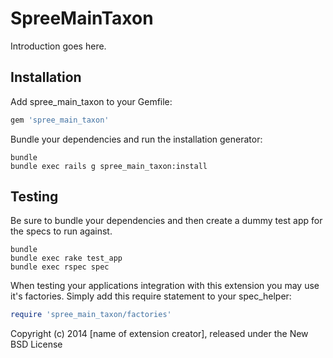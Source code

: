SpreeMainTaxon
==============

Introduction goes here.

Installation
------------

Add spree_main_taxon to your Gemfile:

```ruby
gem 'spree_main_taxon'
```

Bundle your dependencies and run the installation generator:

```shell
bundle
bundle exec rails g spree_main_taxon:install
```

Testing
-------

Be sure to bundle your dependencies and then create a dummy test app for the specs to run against.

```shell
bundle
bundle exec rake test_app
bundle exec rspec spec
```

When testing your applications integration with this extension you may use it's factories.
Simply add this require statement to your spec_helper:

```ruby
require 'spree_main_taxon/factories'
```

Copyright (c) 2014 [name of extension creator], released under the New BSD License
